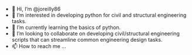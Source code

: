 - 👋 Hi, I’m @joreilly86
- 👀 I’m interested in developing python for civil and structural engineering tasks.
- 🌱 I’m currently learning the basics of python.
- 💞️ I’m looking to collaborate on developing civil/structural engineering scripts that can streamline common engineering design tasks.
- 📫 How to reach me ...

<!---
joreilly86/joreilly86 is a ✨ special ✨ repository because its `README.md` (this file) appears on your GitHub profile.
You can click the Preview link to take a look at your changes.
--->
